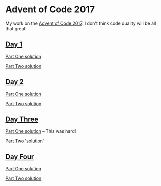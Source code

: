 # Advent of Code 2017

My work on the [Advent of Code 2017](https://adventofcode.com/2017). I don't think code quality will be all that great!

## [Day 1](https://adventofcode.com/2017/day/1)

[Part One solution](https://github.com/edjw/advent-of-code-2017/blob/master/01_one.py)

[Part Two solution](https://github.com/edjw/advent-of-code-2017/blob/master/01_two.py)

## [Day 2](https://adventofcode.com/2017/day/2)

[Part One solution](https://github.com/edjw/advent-of-code-2017/blob/master/02_one.py)

[Part Two solution](https://github.com/edjw/advent-of-code-2017/blob/master/02_two.py)

## [Day Three](https://adventofcode.com/2017/day/3)

[Part One solution](https://github.com/edjw/advent-of-code-2017/blob/master/03_one.py) – This was hard!

[Part Two 'solution'](https://github.com/edjw/advent-of-code-2017/blob/master/03_two.py)

## [Day Four](https://adventofcode.com/2017/day/4)

[Part One solution](https://github.com/edjw/advent-of-code-2017/blob/master/04_one.py)

[Part Two solution](https://github.com/edjw/advent-of-code-2017/blob/master/04_two.py)
